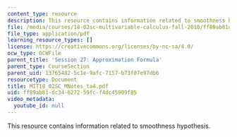 ```yaml
---
content_type: resource
description: This resource contains information related to smoothness hypothesis.
file: /media/courses/18-02sc-multivariable-calculus-fall-2010/ff89ab81dc34627259fcf4dc45909f85_MIT18_02SC_MNotes_ta4.pdf
file_type: application/pdf
learning_resource_types: []
license: https://creativecommons.org/licenses/by-nc-sa/4.0/
ocw_type: OCWFile
parent_title: 'Session 27: Approximation Formula'
parent_type: CourseSection
parent_uid: 13765482-5c1e-9afc-7157-b73f07e97db6
resourcetype: Document
title: MIT18_02SC_MNotes_ta4.pdf
uid: ff89ab81-dc34-6272-59fc-f4dc45909f85
video_metadata:
  youtube_id: null
---
```

This resource contains information related to smoothness hypothesis.